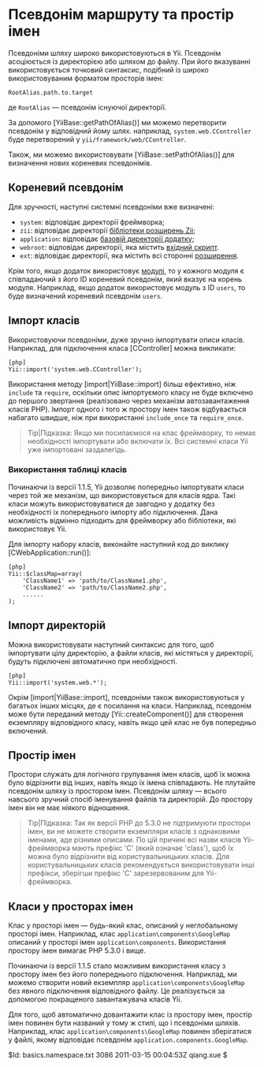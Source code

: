Псевдонім маршруту та простір імен
==================================

Псевдоніми шляху широко використовуються в Yii.
Псевдонім асоціюється із директорією або шляхом до файлу.
При його вказуванні використовується точковий синтаксис, 
подібний із широко використовуваним форматом просторів імен:

~~~
RootAlias.path.to.target
~~~

де `RootAlias` — псевдонім існуючої директорії.


За допомого [YiiBase::getPathOfAlias()] ми можемо перетворити псевдонім
у відповідний йому шлях. наприклад, `system.web.CController` буде
перетворений у `yii/framework/web/CController`.

Також, ми можемо використовувати [YiiBase::setPathOfAlias()] для визначення нових
кореневих псевдонімів.


Кореневий псевдонім
-------------------

Для зручності, наступні системні псевдоніми вже визначені:

 - `system`: відповідає директорії фреймворка;
 - `zii`: відповідає директорії [бібліотеки розширень Zii](/doc/guide/extension.use#zii-extensions);
 - `application`: відповідає [базовій директорії додатку](/doc/guide/basics.application#application-base-directory);
 - `webroot`: відповідає директорії, яка містить [вхідний скрипт](/doc/guide/basics.entry).
 - `ext`: відповідає директорії, яка містить всі сторонні [розширення](/doc/guide/extension.overview).


Крім того, якщо додаток використовує [модулі](/doc/guide/basics.module), то
у кожного модуля є співпадаючий з його ID кореневий псевдонім, який вказує на
корень модуля. Наприклад, якщо додаток використовує модуль з ID `users`, то буде
визначений кореневий псевдонім `users`.

Імпорт класів
-------------

Використовуючи псевдоніми, дуже зручно імпортувати описи класів.
Наприклад, для підключення класа [CController] можна викликати:

~~~
[php]
Yii::import('system.web.CController');
~~~

Використання методу [import|YiiBase::import] більш ефективно, ніж `include` та `require`, оскільки
опис імпортуємого класу не буде включено до першого звертання (реалізовано через механізм
автозавантаження класів PHP). Імпорт одного і того ж простору імен також відбувається набагато швидше, 
ніж при використанні `include_once` та `require_once`.

> Tip|Підказка: Якщо ми посилаємося на клас фреймворку, то немає необхідності імпортувати або включати їх.
Всі системні класи Yii уже імпортовані заздалегідь.

### Використання таблиці класів

Починаючи із версії 1.1.5, Yii дозволяє попередньо імпортувати класи 
через той же механізм, що використовується для класів ядра. Такі класи
можуть використовуватися де завгодно у додатку без необхідності іх попереднього
імпорту або підключення. Дана можливість відмінно підходить для фреймворку або бібліотеки,
які використовує Yii.

Для імпорту набору класів, виконайте наступний код до виклику [CWebApplication::run()]:

~~~
[php]
Yii::$classMap=array(
	'ClassName1' => 'path/to/ClassName1.php',
	'ClassName2' => 'path/to/ClassName2.php',
	......
);
~~~


Імпорт директорій
-----------------

Можна використовувати наступний синтаксис для того, щоб імпортувати цілу директорію, а файли класів,
які містяться у директорії, будуть підключені автоматично при необхідності.

~~~
[php]
Yii::import('system.web.*');
~~~

Окрім [import|YiiBase::import], псевдоніми також використовуються у багатьох інших місцях, 
де є посилання на класи. Наприклад, псевдонім може бути переданий методу [Yii::createComponent()] 
для створення екземпляру відповідного класу, навіть якщо цей клас не був попередньо включений.

Простір імен
------------

Простори служать для логічного групування імен класів, 
щоб їх можна було відрізнити від інших, навіть якщо їх імена співпадають.
Не плутайте псевдонім шляху із простором імен. Псевдонім шляху — всього навсього
зручний спосіб іменування файлів та директорій. До простору імен він не має ніякого
відношення.

> Tip|Підказка: Так як версії PHP до 5.3.0 не підтримуюти простори імен, ви не можете створити
екземпляри класів з однаковими іменами, аде різними описами. По цій причині всі назви
класів  Yii-фреймворка мають префікс 'C' (який означає 'class'), щоб їх можна було відрізнити від
користувальницьких класів. Для користувальницьких класів рекомендується використовувати інші префікси,
зберігши префікс 'C' зарезервованим для Yii-фреймворка.

Класи у просторах імен
----------------------

Клас у просторі імен — будь-який клас, описаний у неглобальному просторі імен.
Наприклад, клас `application\components\GoogleMap` описаний у просторі імен
`application\components`. Використання простору імен вимагає PHP 5.3.0 і вище.

Починаючи із версії 1.1.5 стало можливим використання класу з простору імен
без його попереднього підключення. Наприклад, ми можемо створити новий екземпляр
`application\components\GoogleMap` без явного підключення відповідного файлу.
Це реалізується за допомогою покращеного завантажувача класів Yii.

Для того, щоб автоматично довантажити клас із простору імен, простір імен повинен бути
названий у тому ж стилі, що і псевдоніми шляхів. Наприклад, клас `application\components\GoogleMap`
повинен зберігатися у файлі, якому відповідає псевдонім `application.components.GoogleMap`.


<div class="revision">$Id: basics.namespace.txt 3086 2011-03-15 00:04:53Z qiang.xue $</div>